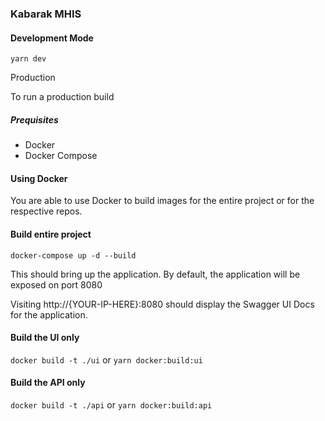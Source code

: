### Kabarak MHIS

#### Development Mode

`yarn dev`

Production

To run a production build

##### Prequisites
- Docker
- Docker Compose


#### Using Docker

You are able to use Docker to build images for the entire project or for the respective repos.

#### Build entire project

`docker-compose up -d --build`

This should bring up the application.
By default, the application will be exposed on port 8080

Visiting http://{YOUR-IP-HERE}:8080 should display the Swagger UI Docs for the application.


#### Build the UI only

`docker build -t ./ui` or `yarn docker:build:ui`

#### Build the API only

`docker build -t ./api` or `yarn docker:build:api`

